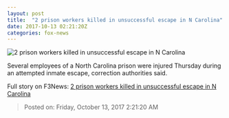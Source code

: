 ```yaml
---
layout: post
title:  "2 prison workers killed in unsuccessful escape in N Carolina"
date: 2017-10-13 02:21:20Z
categories: fox-news
---
```


![2 prison workers killed in unsuccessful escape in N Carolina](http://www.foxnews.com/content/dam/fox-news/logo/og-fn-foxnews.jpg)

Several employees of a North Carolina prison were injured Thursday during an attempted inmate escape, correction authorities said.


Full story on F3News: [2 prison workers killed in unsuccessful escape in N Carolina](http://www.f3nws.com/n/mmSvQF)

> Posted on: Friday, October 13, 2017 2:21:20 AM
